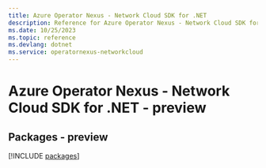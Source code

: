 ```yaml
---
title: Azure Operator Nexus - Network Cloud SDK for .NET
description: Reference for Azure Operator Nexus - Network Cloud SDK for .NET
ms.date: 10/25/2023
ms.topic: reference
ms.devlang: dotnet
ms.service: operatornexus-networkcloud
---
```

# Azure Operator Nexus - Network Cloud SDK for .NET - preview
## Packages - preview
[!INCLUDE [packages](operator-nexus---network-cloud-index.md)]